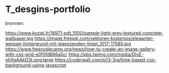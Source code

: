 # T_desgins-portfolio


bronnen:
 <!-- https://www.youtube.com/watch?v=0SktamdLLAQ -->
 https://www.koziel.fr/16971-pdt_1500/sample-light-grey-textured-concrete-wallpaper.jpg
https://image.freepik.com/vektoren-kostenlos/eleganter-weisser-hintergrund-mit-glaenzenden-linien_1017-17580.jpg
https://www.freecodecamp.org/news/how-to-create-an-image-gallery-with-css-grid-e0f0fd666a5c/
https://pbs.twimg.com/media/DIvE-ohXgAAkO3t.png:large
https://coderwall.com/p/j3-3ra/time-based-css-background-using-javascript

